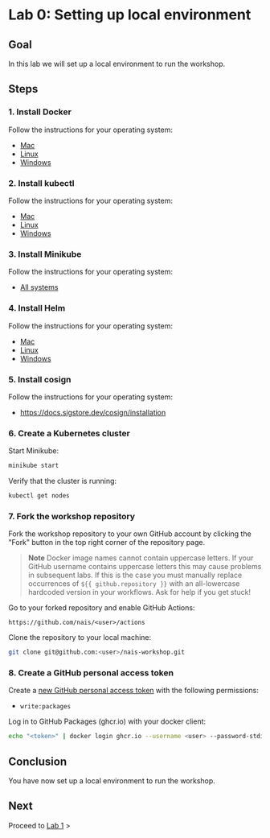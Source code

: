 # Lab 0: Setting up local environment

## Goal

In this lab we will set up a local environment to run the workshop.

## Steps

### 1. Install Docker

Follow the instructions for your operating system:

- [Mac](https://docs.docker.com/docker-for-mac/install/)
- [Linux](https://docs.docker.com/engine/install/)
- [Windows](https://docs.docker.com/docker-for-windows/install/)

### 2. Install kubectl

Follow the instructions for your operating system:

- [Mac](https://kubernetes.io/docs/tasks/tools/install-kubectl-macos/)
- [Linux](https://kubernetes.io/docs/tasks/tools/install-kubectl-linux/)
- [Windows](https://kubernetes.io/docs/tasks/tools/install-kubectl-windows/)

### 3. Install Minikube

Follow the instructions for your operating system:

- [All systems](https://minikube.sigs.k8s.io/docs/start/)

### 4. Install Helm

Follow the instructions for your operating system:

- [Mac](https://helm.sh/docs/intro/install/#from-homebrew-macos)
- [Linux](https://helm.sh/docs/intro/install/#from-apt-debianubuntu)
- [Windows](https://helm.sh/docs/intro/install/#from-chocolatey-windows)

### 5. Install cosign

Follow the instructions for your operating system:

- https://docs.sigstore.dev/cosign/installation

### 6. Create a Kubernetes cluster

Start Minikube:

```bash
minikube start
```

Verify that the cluster is running:

```bash
kubectl get nodes
```

### 7. Fork the workshop repository

Fork the workshop repository to your own GitHub account by clicking the "Fork" button in the top right corner of the repository page.

> **Note**
> Docker image names cannot contain uppercase letters. If your GitHub username contains uppercase letters 
> this may cause problems in subsequent labs. If this is the case you must manually replace occurrences of 
> `${{ github.repository }}` with an all-lowercase hardcoded version in your workflows. Ask for help if you get stuck!

Go to your forked repository and enable GitHub Actions:

```
https://github.com/nais/<user>/actions
```

Clone the repository to your local machine:

```bash
git clone git@github.com:<user>/nais-workshop.git
```

### 8. Create a GitHub personal access token

Create a [new GitHub personal access
token](https://github.com/settings/tokens/new) with the following permissions:

- `write:packages`

Log in to GitHub Packages (ghcr.io) with your docker client:

```bash
echo "<token>" | docker login ghcr.io --username <user> --password-stdin
```

## Conclusion

You have now set up a local environment to run the workshop.

## Next

Proceed to [Lab 1](../lab-1/README.md) >

